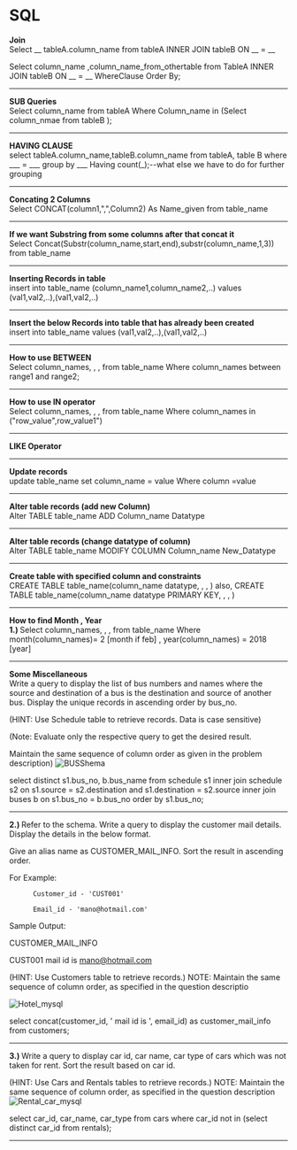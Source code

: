 # SQL 

<b> Join</b> <br>
Select __ tableA.column_name from tableA INNER JOIN tableB ON __ = __ 

Select column_name ,column_name_from_othertable from TableA INNER JOIN tableB ON __ = __ WhereClause Order By;

---

<b>SUB Queries </b> <br>
Select column_name from tableA Where Column_name in (Select column_nmae from tableB );

---

<b> HAVING CLAUSE</b> <br>
select tableA.column_name,tableB.column_name from tableA, table B where ___ = ___
group by ___
Having count(_);--what else we have to do for further grouping

---
<b> Concating 2 Columns </b> <br>
Select CONCAT(column1,",",Column2) As Name_given from table_name 

---

<b>If we want Substring from some columns after that concat it </b> <br>
Select Concat(Substr(column_name,start,end),substr(column_name,1,3)) from table_name

---

<b>Inserting Records in table </b> <br>
insert into table_name (column_name1,column_name2,..) 
values (val1,val2,..),(val1,val2,..)

---

<b>Insert the below Records into table that has already been created</b> <br>
insert into table_name values (val1,val2,..),(val1,val2,..)

---

<b>How to use BETWEEN</b> <br>
Select column_names, , ,  from table_name Where column_names between range1 and range2;

---

<b>How to use IN operator</b> <br>
Select column_names, , , from table_name Where column_names in ("row_value",row_value1")

---

<b>LIKE Operator</b> <br>

---

<b>Update records</b> <br>
update table_name set  column_name = value  Where column =value

---

<b>Alter table records (add new Column)</b> <br>
Alter TABLE table_name ADD Column_name Datatype

---

<b>Alter table records (change datatype of column)</b> <br>
Alter TABLE table_name MODIFY COLUMN Column_name New_Datatype

---

<b>Create table with specified column and constraints</b> <br>
CREATE TABLE table_name(column_name datatype, , , )
also,
CREATE TABLE table_name(column_name datatype PRIMARY KEY, , , )

---

<b>How to find Month , Year</b> <br>
<b>1.) </b>
Select column_names, , ,  from table_name Where month(column_names)= 2 [month if feb] , year(column_names) = 2018 [year]

---
<b>Some Miscellaneous</b> <br>
Write a query to display the list of bus numbers and names where the source and destination of a bus is the destination and source of another bus. Display the unique records in ascending order by bus_no.

(HINT: Use Schedule table to retrieve records. Data is case sensitive)

(Note: Evaluate only the respective query to get the desired result.

Maintain the same sequence of column order as given in the problem description)
![BUSShema](https://user-images.githubusercontent.com/42711978/156910754-97d5d161-3462-48b5-9176-712d3bb75912.JPG)

select distinct s1.bus_no,
    b.bus_name
from schedule s1
    inner join schedule s2 on s1.source = s2.destination
    and s1.destination = s2.source
    inner join buses b on s1.bus_no = b.bus_no
order by s1.bus_no;


---

<b>2.) </b>Refer to the schema. Write a query to display the customer mail details. Display the details in the below format.

Give an alias name as CUSTOMER_MAIL_INFO. Sort the result in ascending order.

For Example: 

          Customer_id - 'CUST001'

          Email_id - 'mano@hotmail.com'

Sample Output:

CUSTOMER_MAIL_INFO

CUST001 mail id is mano@hotmail.com


(HINT: Use Customers table to retrieve records.)
NOTE: Maintain the same sequence of column order, as specified in the question descriptio


![Hotel_mysql](https://user-images.githubusercontent.com/42711978/156911263-9888448e-3e9e-4382-9ee8-ce8c3ee95519.png)

select concat(customer_id, ' mail id is ', email_id) as customer_mail_info
from customers;

---
<b>3.) </b>
Write a query to display car id, car name, car type of cars which was not taken for rent.  Sort the result based on car id.

(HINT: Use Cars and Rentals tables to retrieve records.)
NOTE: Maintain the same sequence of column order, as specified in the question description
![Rental_car_mysql](https://user-images.githubusercontent.com/42711978/156912047-fdd3bfc7-b946-4bef-9a8f-72006e54c28e.png)

select car_id, car_name, car_type 
from cars
where car_id not in (select distinct car_id from rentals);

---

